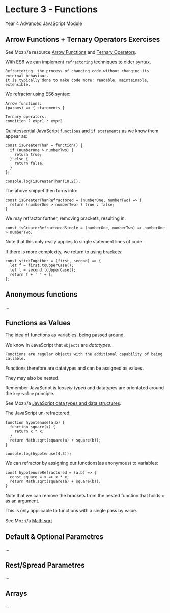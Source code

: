 # Lecture 3 - Functions
Year 4 Advanced JavaScript Module

## Arrow Functions + Ternary Operators Exercises

See Moz://a resource [Arrow Functions](https://developer.mozilla.org/en-US/docs/Web/JavaScript/Reference/Functions/Arrow_functions) and [Ternary Operators](https://developer.mozilla.org/en-US/docs/Web/JavaScript/Reference/Operators/Conditional_Operator).

With ES6 we can implement `refractoring` techniques to older syntax.

```
Refractoring: the process of changing code without changing its external behaviour.
It is typically done to make code more: readable, maintainable, extensible.
```

We refractor using ES6 syntax:

```
Arrow functions:
(params) => { statements }
```

```
Ternary operators:
condition ? expr1 : expr2
```

Quintessential JavaScript `functions` and `if statements` as we know them appear as:

```
const isGreaterThan = function() {
  if (numberOne > numberTwo) {
    return true;
  } else {
    return false;
  }
};

console.log(isGreaterThan(10,2));
```

The above snippet then turns into:

```
const isGreaterThanRefractored = (numberOne, numberTwo) => {
  return (numberOne > numberTwo) ? true : false;
}
```

We may refractor further, removing brackets, resulting in:

```
const isGreaterRefractoredSingle = (numberOne, numberTwo) => numberOne > numberTwo;
```

Note that this only really applies to single statement lines of code.

If there is more complexity, we return to using brackets:

```
const stickTogether = (first, second) => {
  let f = first.toUpperCase();
  let l = second.toUpperCase();
  return f + ' ' + l;
};
```

## Anonymous functions

...

<!-- setTimeOut
Anonymous function, no name to polute the namespace.
If named, it appears everywhere in my programme. -->

## Functions as Values

The idea of functions as variables, being passed around.

We know in JavaScript that `objects` are _datatypes_.

`Functions are regular objects with the additional capability of being callable.`

Functions therefore are datatypes and can be assigned as values.

They may also be nested.

Remember JavaScript is _loosely typed_ and datatypes are orientated around the `key:value` principle.

See Moz://a [JavaScript data types and data structures](https://developer.mozilla.org/en-US/docs/Web/JavaScript/Data_structures).

The JavaScript un-refractored:

```
function hypotenuse(a,b) {
  function square(x) {
    return x * x;
  }
  return Math.sqrt(square(a) + square(b));
}

console.log(hypotenuse(4,5));
```

We can refractor by assigning our functions(as anonymous) to variables:

```
const hypotenuseRefractored = (a,b) => {
  const square = x => x * x;
  return Math.sqrt(square(a) + square(b));
}
```

Note that we can remove the brackets from the nested function that holds `x` as an argument.

This is only applicable to functions with a single pass by value.

See Moz://a [Math.sqrt](https://developer.mozilla.org/en-US/docs/Web/JavaScript/Reference/Global_Objects/Math/sqrt)

## Default & Optional Parametres

...

## Rest/Spread Parametres

...

## Arrays

...

